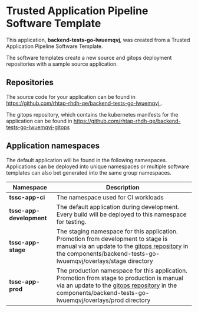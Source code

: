 # Trusted Application Pipeline Software Template

This application, **backend-tests-go-lwuemqvj**, was created from a Trusted Application Pipeline Software Template.

The software templates create a new source and gitops deployment repositories with a sample source application. 

## Repositories

The source code for your application can be found in [https://github.com/rhtap-rhdh-qe/backend-tests-go-lwuemqvj ](https://github.com/rhtap-rhdh-qe/backend-tests-go-lwuemqvj ).
 
The gitops repository, which contains the kubernetes manifests for the application can be found in 
[https://github.com/rhtap-rhdh-qe/backend-tests-go-lwuemqvj-gitops ](https://github.com/rhtap-rhdh-qe/backend-tests-go-lwuemqvj-gitops ) 

## Application namespaces 

The default application will be found in the following namespaces. Applications can be deployed into unique namespaces or multiple software templates can also bet generated into the same group namespaces.  

|  Namespace   |  Description   |  
| -------- | -------- |
| **tssc-app-ci** | The namespace used for CI workloads |
| **tssc-app-development** | The default application during development. Every build will be deployed to this namespace for testing. |
| **tssc-app-stage** | The staging namespace for this application. Promotion from development to stage is manual via an update to the [gitops repository](https://github.com/rhtap-rhdh-qe/backend-tests-go-lwuemqvj-gitops ) in the components/backend-tests-go-lwuemqvj/overlays/stage directory |
| **tssc-app-prod** | The production namespace for this application. Promotion from stage to production is manual via an update to the [gitops repository](https://github.com/rhtap-rhdh-qe/backend-tests-go-lwuemqvj-gitops ) in the components/backend-tests-go-lwuemqvj/overlays/prod directory |